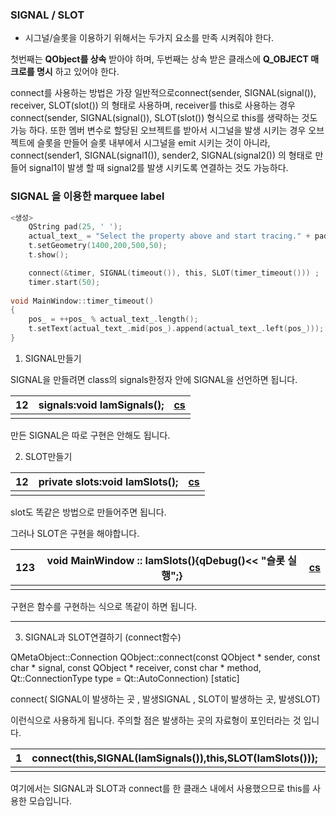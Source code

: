 ### SIGNAL / SLOT

* 시그널/슬롯을 이용하기 위해서는 두가지 요소를 만족 시켜줘야 한다.

첫번째는 **QObject를 상속** 받아야 하며, 두번째는 상속 받은 클래스에 **Q_OBJECT 매크로를 명시** 하고 있어야 한다.

connect를 사용하는 방법은 가장 일반적으로connect(sender, SIGNAL(signal()), receiver, SLOT(slot()) 의 형태로 사용하며,
receiver를 this로 사용하는 경우connect(sender, SIGNAL(signal()), SLOT(slot()) 형식으로 this를 생략하는 것도 가능 하다.
또한 멤버 변수로 할당된 오브젝트를 받아서 시그널을 발생 시키는 경우 오브젝트에 슬롯을 만들어 슬롯 내부에서 시그널을 emit 시키는 것이 아니라,
connect(sender1, SIGNAL(signal1()), sender2, SIGNAL(signal2()) 의 형태로 만들어 signal1이 발생 할 때 signal2를 발생 시키도록 연결하는 것도 가능하다.


### SIGNAL 을 이용한 marquee label

```c
<생성>
    QString pad(25, ' ');
    actual_text_ = "Select the property above and start tracing." + pad;
    t.setGeometry(1400,200,500,50);
    t.show();

    connect(&timer, SIGNAL(timeout()), this, SLOT(timer_timeout())) ;
    timer.start(50);
    
void MainWindow::timer_timeout()
{
    pos_ = ++pos_ % actual_text_.length();
    t.setText(actual_text_.mid(pos_).append(actual_text_.left(pos_)));
}
```

1. SIGNAL만들기

SIGNAL을 만들려면 class의  signals한정자 안에 SIGNAL을 선언하면 됩니다.

| 12   | signals:void IamSignals(); | [cs](http://colorscripter.com/info#e) |
| ---- | -------------------------- | ------------------------------------- |
|      |                            |                                       |

만든 SIGNAL은 따로 구현은 안해도 됩니다.

2. SLOT만들기

| 12   | private slots:void IamSlots(); | [cs](http://colorscripter.com/info#e) |
| ---- | ------------------------------ | ------------------------------------- |
|      |                                |                                       |

slot도 똑같은 방법으로 만들어주면 됩니다.

그러나 SLOT은 구현을 해야합니다.

| 123  | void MainWindow :: IamSlots(){qDebug()<< "슬롯 실행";} | [cs](http://colorscripter.com/info#e) |
| ---- | ------------------------------------------------------ | ------------------------------------- |
|      |                                                        |                                       |

구현은 함수를 구현하는 식으로 똑같이 하면 됩니다.

------

3. SIGNAL과 SLOT연결하기 (connect함수)

QMetaObject::Connection QObject::connect(const QObject * sender, const char * signal, const QObject * receiver, const char * method, Qt::ConnectionType type = Qt::AutoConnection) [static]

connect( SIGNAL이 발생하는 곳 , 발생SIGNAL , SLOT이 발생하는 곳, 발생SLOT)

이런식으로 사용하게 됩니다. 주의할 점은 발생하는 곳의 자료형이 포인터라는 것 입니다.

| 1    | connect(this,SIGNAL(IamSignals()),this,SLOT(IamSlots())); | [cs](http://colorscripter.com/info#e) |
| ---- | --------------------------------------------------------- | ------------------------------------- |
|      |                                                           |                                       |

여기에서는 SIGNAL과 SLOT과 connect를 한 클래스 내에서 사용했으므로 this를 사용한 모습입니다.